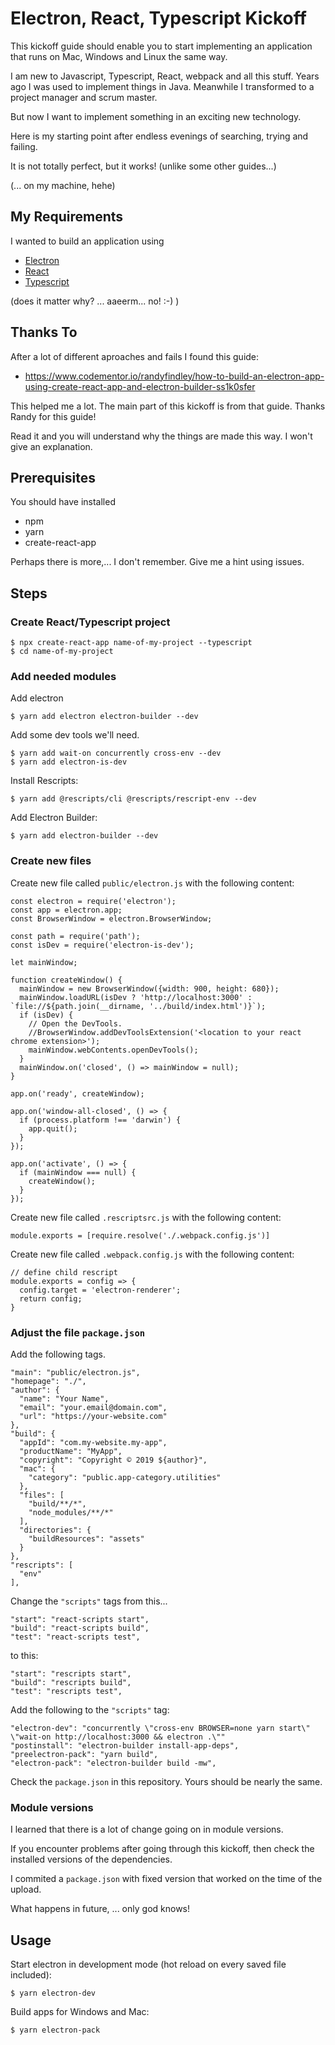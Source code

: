 # Electron, React, Typescript Kickoff

This kickoff guide should enable you to start implementing an application that runs on Mac, Windows and Linux the same way.

I am new to Javascript, Typescript, React, webpack and all this stuff. Years ago I was used to implement things in Java. Meanwhile I transformed to a project manager and scrum master.

But now I want to implement something in an exciting new technology.

Here is my starting point after endless evenings of searching, trying and failing.

It is not totally perfect, but it works! (unlike some other guides...)

(... on my machine, hehe)

## My Requirements

I wanted to build an application using

- [Electron](https://electronjs.org)
- [React](https://reactjs.org/)
- [Typescript](https://www.typescriptlang.org)

(does it matter why? ... aaeerm... no! :-) )

## Thanks To

After a lot of different aproaches and fails I found this guide:

- https://www.codementor.io/randyfindley/how-to-build-an-electron-app-using-create-react-app-and-electron-builder-ss1k0sfer

This helped me a lot. The main part of this kickoff is from that guide.
Thanks Randy for this guide!

Read it and you will understand why the things are made this way.
I won't give an explanation.

## Prerequisites

You should have installed

- npm
- yarn
- create-react-app

Perhaps there is more,... I don't remember. Give me a hint using issues.

## Steps

### Create React/Typescript project

```
$ npx create-react-app name-of-my-project --typescript
$ cd name-of-my-project
```

### Add needed modules

Add electron

```
$ yarn add electron electron-builder --dev
```

Add some dev tools we'll need.

```
$ yarn add wait-on concurrently cross-env --dev
$ yarn add electron-is-dev
```

Install Rescripts:

```
$ yarn add @rescripts/cli @rescripts/rescript-env --dev
```

Add Electron Builder:

```
$ yarn add electron-builder --dev
```

### Create new files

Create new file called `public/electron.js` with the following content:

```
const electron = require('electron');
const app = electron.app;
const BrowserWindow = electron.BrowserWindow;

const path = require('path');
const isDev = require('electron-is-dev');

let mainWindow;

function createWindow() {
  mainWindow = new BrowserWindow({width: 900, height: 680});
  mainWindow.loadURL(isDev ? 'http://localhost:3000' : `file://${path.join(__dirname, '../build/index.html')}`);
  if (isDev) {
    // Open the DevTools.
    //BrowserWindow.addDevToolsExtension('<location to your react chrome extension>');
    mainWindow.webContents.openDevTools();
  }
  mainWindow.on('closed', () => mainWindow = null);
}

app.on('ready', createWindow);

app.on('window-all-closed', () => {
  if (process.platform !== 'darwin') {
    app.quit();
  }
});

app.on('activate', () => {
  if (mainWindow === null) {
    createWindow();
  }
});
```

Create new file called `.rescriptsrc.js` with the following content:

```
module.exports = [require.resolve('./.webpack.config.js')]
```

Create new file called `.webpack.config.js` with the following content:

```
// define child rescript
module.exports = config => {
  config.target = 'electron-renderer';
  return config;
}
```

### Adjust the file `package.json`

Add the following tags.

```
"main": "public/electron.js",
"homepage": "./",
"author": {
  "name": "Your Name",
  "email": "your.email@domain.com",
  "url": "https://your-website.com"
},
"build": {
  "appId": "com.my-website.my-app",
  "productName": "MyApp",
  "copyright": "Copyright © 2019 ${author}",
  "mac": {
    "category": "public.app-category.utilities"
  },
  "files": [
    "build/**/*",
    "node_modules/**/*"
  ],
  "directories": {
    "buildResources": "assets"
  }
},
"rescripts": [
  "env"
],
```

Change the `"scripts"` tags from this...

```
"start": "react-scripts start",
"build": "react-scripts build",
"test": "react-scripts test",
```

to this:

```
"start": "rescripts start",
"build": "rescripts build",
"test": "rescripts test",
```

Add the following to the `"scripts"` tag:

```
"electron-dev": "concurrently \"cross-env BROWSER=none yarn start\" \"wait-on http://localhost:3000 && electron .\""
"postinstall": "electron-builder install-app-deps",
"preelectron-pack": "yarn build",
"electron-pack": "electron-builder build -mw",
```

Check the `package.json` in this repository. Yours should be nearly the same.

### Module versions

I learned that there is a lot of change going on in module versions.

If you encounter problems after going through this kickoff, then check the installed versions of the dependencies.

I commited a `package.json` with fixed version that worked on the time of the upload.

What happens in future, ... only god knows!

## Usage

Start electron in development mode (hot reload on every saved file included):

```
$ yarn electron-dev
```

Build apps for Windows and Mac:

```
$ yarn electron-pack
```
